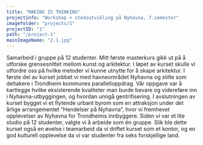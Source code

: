 ```yaml
---
title: "MAKING IS THINKING"
projectinfo: "Workshop + stedsutvikling på Nyhavna, 7.semester"
imagefolder: "projects/1"
projectID: "1"
path: "/project-1"
mainImageName: "2.1.jpg"
---
```


Samarbeid i gruppe på 12 studenter. Mitt første masterkurs gikk ut på å utforske grensesnittet mellom kunst og arkitektur. I løpet av kurset skulle vi utfordre oss på hvilke metoder vi kunne utnytte for å skape arkitektur. I første del av kurset jobbet vi med havneområdet Nyhavna og stilte som deltakere i Trondheim kommunes parallelloppdrag. Vår oppgave var å kartlegge hvilke eksisterende kvaliteter man burde bevare og videreføre inn i Nyhavna-utbyggingen, og hvordan unngå gentrifisering. I avslutningen av kurset bygget vi et flytende urbant byrom som en attraksjon under det årlige arrangementet ”Hendelser på Nyhavna”, hvor vi fremhevet opplevelser av Nyhavna for Trondheims innbyggere. Siden vi var et lite studio på 12 studenter, valgte vi å arbeide som én gruppe. Slik ble dette kurset også en øvelse i teamarbeid da vi driftet kurset som et kontor, og en god kulturell opplevelse da vi var studenter fra seks forskjellige land.

